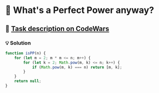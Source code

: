 # 📝 What's a Perfect Power anyway?

## 🔗 [Task description on CodeWars](https://www.codewars.com/kata/54d4c8b08776e4ad92000835)

### 💡 Solution

```javascript
function isPP(n) {
    for (let m = 2; m * m <= n; m++) {
        for (let k = 2; Math.pow(m, k) <= n; k++) {
            if (Math.pow(m, k) === n) return [m, k];
        }
    }
    return null;
}
```
